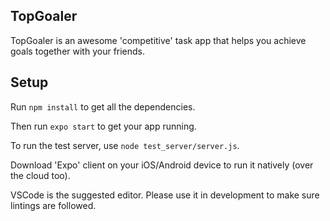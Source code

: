 ## TopGoaler

TopGoaler is an awesome 'competitive' task app that helps you achieve goals together with your friends. 


## Setup

Run `npm install` to get all the dependencies. 

Then run `expo start` to get your app running. 

To run the test server, use `node test_server/server.js`.

Download 'Expo' client on your iOS/Android device to run it natively (over the cloud too). 

VSCode is the suggested editor. Please use it in development to make sure lintings are followed.

